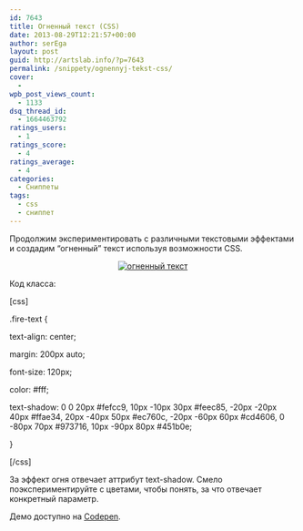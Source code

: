 ```yaml
---
id: 7643
title: Огненный текст (CSS)
date: 2013-08-29T12:21:57+00:00
author: serEga
layout: post
guid: http://artslab.info/?p=7643
permalink: /snippety/ognennyj-tekst-css/
cover:
  - 
wpb_post_views_count:
  - 1133
dsq_thread_id:
  - 1664463792
ratings_users:
  - 1
ratings_score:
  - 4
ratings_average:
  - 4
categories:
  - Сниппеты
tags:
  - css
  - сниппет
---
```

Продолжим экспериментировать с различными текстовыми эффектами и создадим &#8220;огненный&#8221; текст используя возможности CSS.

<center>
  <a href="http://img.artslab.info/ognenii_tekst.png"><img src="http://img.artslab.info/ognenii_tekst-300x173.png" alt="огненный текст" class="aligncenter size-medium wp-image-7644" srcset="http://img.artslab.info/ognenii_tekst-300x173.png 300w, http://img.artslab.info/ognenii_tekst.png 780w" sizes="(max-width: 300px) 100vw, 300px" /></a>
</center>


  
<!--more-->

Код класса:

[css]
  
.fire-text {
      
text-align: center;
      
margin: 200px auto;
      
font-size: 120px;
      
color: #fff;
      
text-shadow: 0 0 20px #fefcc9, 10px -10px 30px #feec85, -20px -20px 40px #ffae34, 20px -40px 50px #ec760c, -20px -60px 60px #cd4606, 0 -80px 70px #973716, 10px -90px 80px #451b0e;
  
}
  
[/css]

За эффект огня отвечает аттрибут text-shadow. Смело поэкспериментируйте с цветами, чтобы понять, за что отвечает конкретный параметр.

Демо доступно на <a href="http://codepen.io/4gray/pen/pcgde" target="_blank">Codepen</a>.